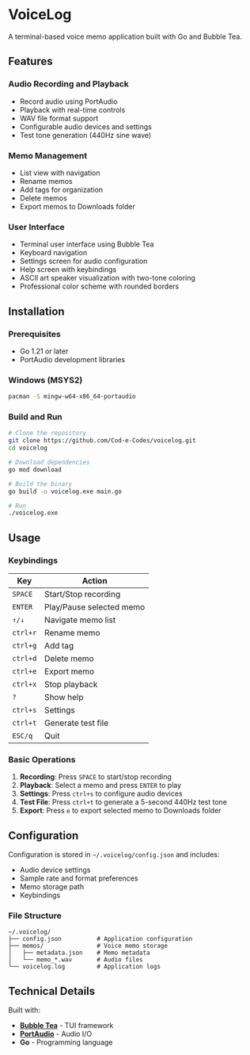 # VoiceLog

A terminal-based voice memo application built with Go and Bubble Tea.

## Features

### Audio Recording and Playback
- Record audio using PortAudio
- Playback with real-time controls
- WAV file format support
- Configurable audio devices and settings
- Test tone generation (440Hz sine wave)

### Memo Management
- List view with navigation
- Rename memos
- Add tags for organization
- Delete memos
- Export memos to Downloads folder

### User Interface
- Terminal user interface using Bubble Tea
- Keyboard navigation
- Settings screen for audio configuration
- Help screen with keybindings
- ASCII art speaker visualization with two-tone coloring
- Professional color scheme with rounded borders

## Installation

### Prerequisites
- Go 1.21 or later
- PortAudio development libraries

### Windows (MSYS2)
```bash
pacman -S mingw-w64-x86_64-portaudio
```

### Build and Run
```bash
# Clone the repository
git clone https://github.com/Cod-e-Codes/voicelog.git
cd voicelog

# Download dependencies
go mod download

# Build the binary
go build -o voicelog.exe main.go

# Run
./voicelog.exe
```

## Usage

### Keybindings

| Key | Action |
|-----|---------|
| `SPACE` | Start/Stop recording |
| `ENTER` | Play/Pause selected memo |
| `↑/↓` | Navigate memo list |
| `ctrl+r` | Rename memo |
| `ctrl+g` | Add tag |
| `ctrl+d` | Delete memo |
| `ctrl+e` | Export memo |
| `ctrl+x` | Stop playback |
| `?` | Show help |
| `ctrl+s` | Settings |
| `ctrl+t` | Generate test file |
| `ESC/q` | Quit |

### Basic Operations

1. **Recording**: Press `SPACE` to start/stop recording
2. **Playback**: Select a memo and press `ENTER` to play
3. **Settings**: Press `ctrl+s` to configure audio devices
4. **Test File**: Press `ctrl+t` to generate a 5-second 440Hz test tone
5. **Export**: Press `e` to export selected memo to Downloads folder

## Configuration

Configuration is stored in `~/.voicelog/config.json` and includes:
- Audio device settings
- Sample rate and format preferences
- Memo storage path
- Keybindings

### File Structure
```
~/.voicelog/
├── config.json          # Application configuration
├── memos/               # Voice memo storage
│   ├── metadata.json    # Memo metadata
│   └── memo_*.wav       # Audio files
└── voicelog.log         # Application logs
```

## Technical Details

Built with:
- **[Bubble Tea](https://github.com/charmbracelet/bubbletea)** - TUI framework
- **[PortAudio](https://github.com/gordonklaus/portaudio)** - Audio I/O
- **Go** - Programming language
